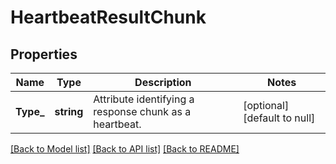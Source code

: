 # HeartbeatResultChunk

## Properties
Name | Type | Description | Notes
------------ | ------------- | ------------- | -------------
**Type_** | **string** | Attribute identifying a response chunk as a heartbeat. | [optional] [default to null]

[[Back to Model list]](../README.md#documentation-for-models) [[Back to API list]](../README.md#documentation-for-api-endpoints) [[Back to README]](../README.md)


